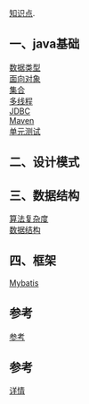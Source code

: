 [知识点](https://github.com/LaPioggia/notebook/blob/gh-pages/base/%E9%9D%A2%E8%AF%95%E5%9F%BA%E7%A1%80.md).
## 一、java基础
[数据类型](https://github.com/LaPioggia/notebook/blob/gh-pages/java/数据类型.md)<br/>
[面向对象](https://github.com/LaPioggia/notebook/blob/gh-pages/java/面向对象.md)<br/>
[集合](https://github.com/LaPioggia/notebook/blob/gh-pages/java/集合.md)<br/>
[多线程](https://github.com/LaPioggia/notebook/blob/gh-pages/java/多线程.md)<br/>
[JDBC](https://github.com/LaPioggia/notebook/blob/gh-pages/java/JDBC.md)<br/>
[Maven](https://github.com/LaPioggia/notebook/blob/gh-pages/java/maven.md)<br/>
[单元测试](https://github.com/LaPioggia/notebook/blob/gh-pages/java/单元测试.md)<br/>

## 二、设计模式
## 三、数据结构
[算法复杂度](https://github.com/LaPioggia/notebook/blob/gh-pages/数据结构与算法/算法复杂度.md)<br/>
[数据结构](https://github.com/LaPioggia/notebook/blob/gh-pages/数据结构与算法/数据结构.md)<br/>
## 四、框架
[Mybatis](https://github.com/LaPioggia/notebook/blob/gh-pages/框架/Mybatis.md)<br/>


## 参考 
[参考](https://github.com/LaPioggia/notebook/blob/gh-pages/参考.md)<br/>









## 参考
[详情](https://github.com/LaPioggia/notebook/blob/gh-pages/参考.md)